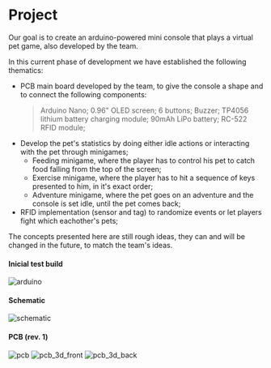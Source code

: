 # Project

Our goal is to create an arduino-powered mini console that plays a virtual pet game, also developed by the team.

In this current phase of development we have established the following thematics:
- PCB main board developed by the team, to give the console a shape and to connect the following components:
	> Arduino Nano;
	> 0.96" OLED screen;
	> 6 buttons;
	> Buzzer;
	> TP4056 lithium battery charging module;
	> 90mAh LiPo battery;
	> RC-522 RFID module;
- Develop the pet's statistics by doing either idle actions or interacting with the pet through minigames;
	- Feeding minigame, where the player has to control his pet to catch food falling from the top of the screen;
	- Exercise minigame, where the player has to hit a sequence of keys presented to him, in it's exact order;
	- Adventure minigame, where the pet goes on an adventure and the console is set idle, until the pet comes back;
- RFID implementation (sensor and tag) to randomize events or let players fight which eachother's pets;

The concepts presented here are still rough ideas, they can and will be changed in the future, to match the team's ideas.

#### Inicial test build

![arduino](https://github.com/y0ukn0wwh0/projeto/blob/main/arduino.jfif)

#### Schematic

![schematic](https://github.com/y0ukn0wwh0/projeto/blob/main/schematic.png)

#### PCB (rev. 1)

![pcb](https://github.com/y0ukn0wwh0/projeto/blob/main/pcb.png)
![pcb_3d_front](https://github.com/y0ukn0wwh0/projeto/blob/main/pcb_3d_back.png)
![pcb_3d_back](https://github.com/y0ukn0wwh0/projeto/blob/main/pcb_3d_front.png)